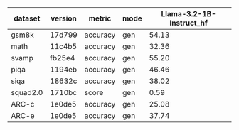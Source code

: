 | dataset | version | metric | mode | Llama-3.2-1B-Instruct_hf |
|----- | ----- | ----- | ----- | -----|
| gsm8k | 17d799 | accuracy | gen | 54.13 |
| math | 11c4b5 | accuracy | gen | 32.36 |
| svamp | fb25e4 | accuracy | gen | 55.20 |
| piqa | 1194eb | accuracy | gen | 46.46 |
| siqa | 18632c | accuracy | gen | 38.02 |
| squad2.0 | 1710bc | score | gen | 0.59 |
| ARC-c | 1e0de5 | accuracy | gen | 25.08 |
| ARC-e | 1e0de5 | accuracy | gen | 37.74 |
